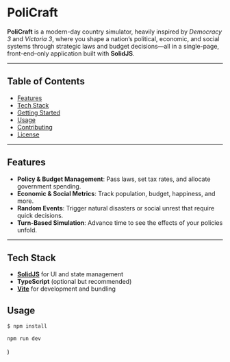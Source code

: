 # PoliCraft

**PoliCraft** is a modern-day country simulator, heavily inspired by *Democracy 3* and *Victoria 3*, where you shape a nation’s political, economic, and social systems through strategic laws and budget decisions—all in a single-page, front-end–only application built with **SolidJS**.

---

## Table of Contents

- [Features](#features)
- [Tech Stack](#tech-stack)
- [Getting Started](#getting-started)
- [Usage](#usage)
- [Contributing](#contributing)
- [License](#license)

---

## Features

- **Policy & Budget Management**: Pass laws, set tax rates, and allocate government spending.
- **Economic & Social Metrics**: Track population, budget, happiness, and more.
- **Random Events**: Trigger natural disasters or social unrest that require quick decisions.
- **Turn-Based Simulation**: Advance time to see the effects of your policies unfold.

---

## Tech Stack

- **[SolidJS](https://www.solidjs.com/)** for UI and state management  
- **TypeScript** (optional but recommended)  
- **[Vite](https://vitejs.dev/)** for development and bundling  

## Usage

```bash
$ npm install   
```

```bash
npm run dev
```
)
